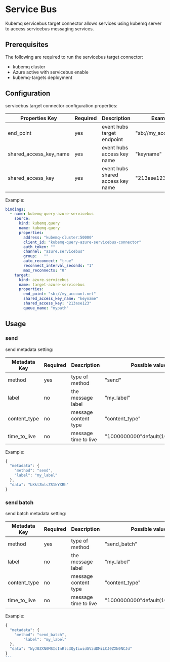 # Service Bus

Kubemq servicebus target connector allows services using kubemq server to access servicebus messaging services.

## Prerequisites

The following are required to run the servicebus target connector:

* kubemq cluster
* Azure active with servicebus enable&#x20;
* kubemq-targets deployment

## Configuration

servicebus target connector configuration properties:

| Properties Key            | Required | Description                       | Example                |
| ------------------------- | -------- | --------------------------------- | ---------------------- |
| end\_point                | yes      | event hubs target endpoint        | "sb://my\_account.net" |
| shared\_access\_key\_name | yes      | event hubs access key name        | "keyname"              |
| shared\_access\_key       | yes      | event hubs shared access key name | "213ase123"            |

Example:

```yaml
bindings:
  - name: kubemq-query-azure-servicebus
    source:
      kind: kubemq.query
      name: kubemq-query
      properties:
        address: "kubemq-cluster:50000"
        client_id: "kubemq-query-azure-servicebus-connector"
        auth_token: ""
        channel: "azure.servicebus"
        group:   ""
        auto_reconnect: "true"
        reconnect_interval_seconds: "1"
        max_reconnects: "0"
    target:
      kind: azure.servicebus
      name: target-azure-servicebus
      properties:
        end_point: "sb://my_account.net"
        shared_access_key_name: "keyname"
        shared_access_key: "213ase123"
        queue_name: "mypath"
```

## Usage

### send

send metadata setting:

| Metadata Key   | Required | Description          | Possible values                 |
| -------------- | -------- | -------------------- | ------------------------------- |
| method         | yes      | type of method       | "send"                          |
| label          | no       | the message label    | "my\_label"                     |
| content\_type  | no       | message content type | "content\_type"                 |
| time\_to\_live | no       | message time to live | "1000000000"default(1000000000) |

Example:

```javascript
{
  "metadata": {
    "method": "send",
    "label": "my_label"
  },
  "data": "bXktZmlsZS1kYXRh"
}
```

### send batch

send batch metadata setting:

| Metadata Key   | Required | Description          | Possible values                 |
| -------------- | -------- | -------------------- | ------------------------------- |
| method         | yes      | type of method       | "send\_batch"                   |
| label          | no       | the message label    | "my\_label"                     |
| content\_type  | no       | message content type | "content\_type"                 |
| time\_to\_live | no       | message time to live | "1000000000"default(1000000000) |

Example:

````javascript
{
  "metadata": {
    "method": "send_batch",
        "label": "my_label"
  },
  "data": "WyJ0ZXN0MSIsInRlc3QyIiwidGVzdDMiLCJ0ZXN0NCJd"
}
```
````
